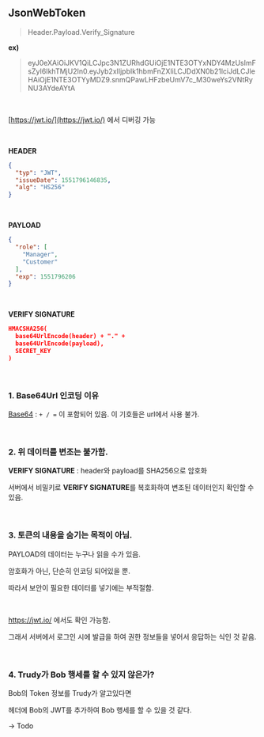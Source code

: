 ## JsonWebToken


> Header.Payload.Verify_Signature

**ex)**

> eyJ0eXAiOiJKV1QiLCJpc3N1ZURhdGUiOjE1NTE3OTYxNDY4MzUsImFsZyI6IkhTMjU2In0.eyJyb2xlIjpbIk1hbmFnZXIiLCJDdXN0b21lciJdLCJleHAiOjE1NTE3OTYyMDZ9.snmQPawLHFzbeUmV7c_M30weYs2VNtRyNU3AYdeAYtA

&nbsp;

[https://jwt.io/](https://jwt.io/) 에서 디버깅 가능

&nbsp;
&nbsp;

**HEADER**
```json
{
  "typ": "JWT",
  "issueDate": 1551796146835,
  "alg": "HS256"
}
```

&nbsp;

**PAYLOAD**
```json
{
  "role": [
    "Manager",
    "Customer"
  ],
  "exp": 1551796206
}
```

&nbsp;

**VERIFY SIGNATURE**
```json
HMACSHA256(
  base64UrlEncode(header) + "." +
  base64UrlEncode(payload),
  SECRET_KEY
)
```

&nbsp;

### 1. Base64Url 인코딩 이유

[Base64](https://ko.wikipedia.org/wiki/%EB%B2%A0%EC%9D%B4%EC%8A%A464) : `+ / =` 이 포함되어 있음. 이 기호들은 url에서 사용 불가.

&nbsp;

### 2. 위 데이터를 변조는 불가함.

**VERIFY SIGNATURE** : header와 payload를 SHA256으로 암호화

서버에서 비밀키로 **VERIFY SIGNATURE**를 복호화하여 변조된 데이터인지 확인할 수 있음.

&nbsp;

### 3. 토큰의 내용을 숨기는 목적이 아님.

PAYLOAD의 데이터는 누구나 읽을 수가 있음. 

암호화가 아닌, 단순히 인코딩 되어있을 뿐.

따라서 보안이 필요한 데이터를 넣기에는 부적절함.

&nbsp;

https://jwt.io/ 에서도 확인 가능함.

그래서 서버에서 로그인 시에 발급을 하여 권한 정보들을 넣어서 응답하는 식인 것 같음.

&nbsp;

### 4. Trudy가 Bob 행세를 할 수 있지 않은가?

Bob의 Token 정보를 Trudy가 알고있다면

헤더에 Bob의 JWT를 추가하여 Bob 행세를 할 수 있을 것 같다.

-> Todo

&nbsp;

